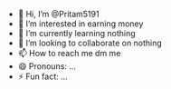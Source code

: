- 👋 Hi, I’m @Pritam5191
- 👀 I’m interested in earning money
- 🌱 I’m currently learning nothing
- 💞️ I’m looking to collaborate on nothing
- 📫 How to reach me dm me
- 😄 Pronouns: ...
- ⚡ Fun fact: ...

<!---
Pritam5191/Pritam5191 is a ✨ special ✨ repository because its `README.md` (this file) appears on your GitHub profile.
You can click the Preview link to take a look at your changes.
--->
